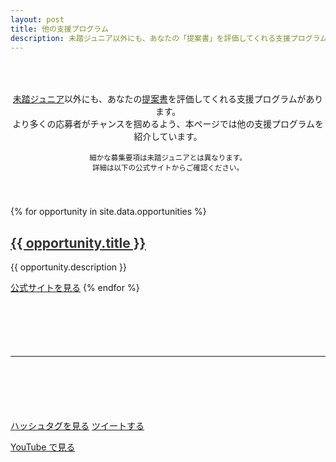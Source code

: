 ```yaml
---
layout: post
title: 他の支援プログラム
description: 未踏ジュニア以外にも、あなたの「提案書」を評価してくれる支援プログラムがあります。より多くの応募者がチャンスを掴めるよう、本ページでは他の支援プログラムを紹介しています。
---
```


<p style="text-align:center; padding: 50px 0px 40px; font-size: 99%;">
  <a href='/about'>未踏ジュニア</a>以外にも、あなたの<a href='/applications'>提案書</a>を評価してくれる支援プログラムがあります。<br class='ignore-sp'>より多くの応募者がチャンスを掴めるよう、本ページでは他の支援プログラムを紹介しています。<br>
  <br>
  <small>細かな募集要項は未踏ジュニアとは異なります。<br class='ignore-pc'>詳細は以下の公式サイトからご確認ください。</small><br>
</p>

{% for opportunity in site.data.opportunities %}
<h2 id='{{ opportunity.id }}'>
  <a href='#{{ opportunity.id }}' style='color: #333; font-weight: bold;'>{{ opportunity.title }}</a>
</h2>
<p>{{ opportunity.description }}</p>

<a href='{{ opportunity.link }}' class='button'>公式サイトを見る</a>
{% endfor %}

<hr style='margin: 100px auto 100px auto;'>

<div class='flex'>
  <a href='https://twitter.com/hashtag/未踏ジュニア?f=live' class='button'>ハッシュタグを見る</a>
  <a href='https://twitter.com/intent/tweet?hashtags=未踏ジュニア&url=https://jr.mitou.org/opportunities&lang=jp&related=mitoujr' class='button'>ツイートする</a>
</div>

<a href='https://www.youtube.com/playlist?list=PLNObH2jlC6lfUNKMCrBl1UGJU8QKVrbov' class='button'>YouTube で見る</a>
